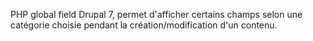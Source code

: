 PHP global field Drupal 7, permet d'afficher certains champs selon une catégorie choisie pendant la création/modification d'un contenu.
